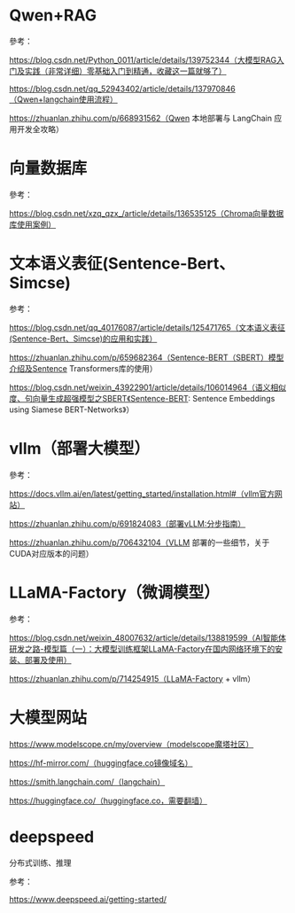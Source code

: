 # Qwen+RAG

參考：

https://blog.csdn.net/Python_0011/article/details/139752344（大模型RAG入门及实践（非常详细）零基础入门到精通，收藏这一篇就够了）

https://blog.csdn.net/qq_52943402/article/details/137970846（Qwen+langchain使用流程）

https://zhuanlan.zhihu.com/p/668931562（Qwen 本地部署与 LangChain 应用开发全攻略）

# 向量数据库

參考：

https://blog.csdn.net/xzq_qzx_/article/details/136535125（Chroma向量数据库使用案例）

# 文本语义表征(Sentence-Bert、Simcse)

参考：

https://blog.csdn.net/qq_40176087/article/details/125471765（文本语义表征(Sentence-Bert、Simcse)的应用和实践）

https://zhuanlan.zhihu.com/p/659682364（Sentence-BERT（SBERT）模型介绍及Sentence Transformers库的使用）

https://blog.csdn.net/weixin_43922901/article/details/106014964（语义相似度、句向量生成超强模型之SBERT《Sentence-BERT: Sentence Embeddings using Siamese BERT-Networks》）

# vllm（部署大模型）

參考：

https://docs.vllm.ai/en/latest/getting_started/installation.html#（vllm官方网站）

https://zhuanlan.zhihu.com/p/691824083（部署vLLM:分步指南）

https://zhuanlan.zhihu.com/p/706432104（VLLM 部署的一些细节，关于CUDA对应版本的问题）

# LLaMA-Factory（微调模型）

参考：

https://blog.csdn.net/weixin_48007632/article/details/138819599（AI智能体研发之路-模型篇（一）：大模型训练框架LLaMA-Factory在国内网络环境下的安装、部署及使用）

https://zhuanlan.zhihu.com/p/714254915（LLaMA-Factory + vllm）

# 大模型网站

https://www.modelscope.cn/my/overview（modelscope魔塔社区）

https://hf-mirror.com/（huggingface.co镜像域名）

https://smith.langchain.com/（langchain）

https://huggingface.co/（huggingface.co，需要翻墙）

# deepspeed

分布式训练、推理

参考：

https://www.deepspeed.ai/getting-started/